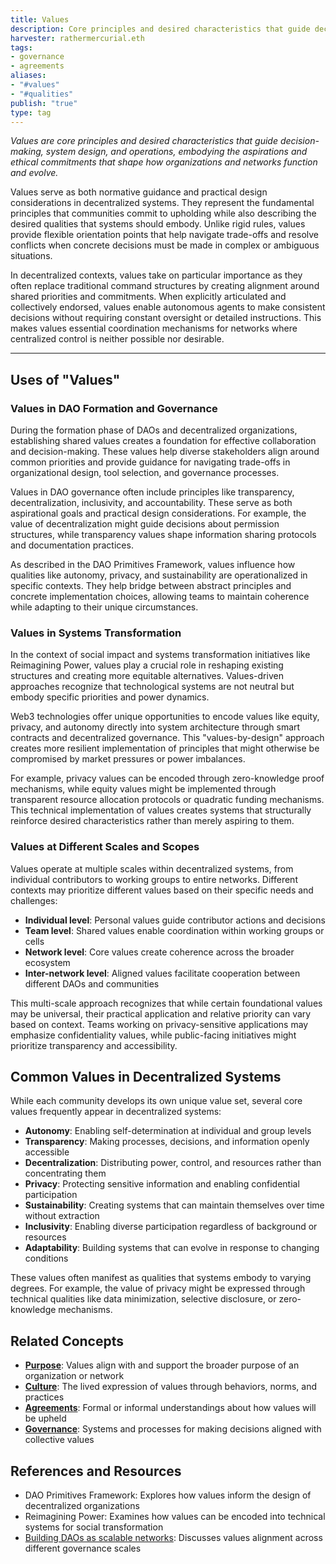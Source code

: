 ```yaml
---
title: Values
description: Core principles and desired characteristics that guide decision-making, system design, and operations in decentralized organizations and networks
harvester: rathermercurial.eth
tags:
- governance
- agreements 
aliases:
- "#values"
- "#qualities"
publish: "true"
type: tag
---
```


_Values are core principles and desired characteristics that guide decision-making, system design, and operations, embodying the aspirations and ethical commitments that shape how organizations and networks function and evolve._

Values serve as both normative guidance and practical design considerations in decentralized systems. They represent the fundamental principles that communities commit to upholding while also describing the desired qualities that systems should embody. Unlike rigid rules, values provide flexible orientation points that help navigate trade-offs and resolve conflicts when concrete decisions must be made in complex or ambiguous situations.

In decentralized contexts, values take on particular importance as they often replace traditional command structures by creating alignment around shared priorities and commitments. When explicitly articulated and collectively endorsed, values enable autonomous agents to make consistent decisions without requiring constant oversight or detailed instructions. This makes values essential coordination mechanisms for networks where centralized control is neither possible nor desirable.

---

## Uses of "Values"

### Values in DAO Formation and Governance

During the formation phase of DAOs and decentralized organizations, establishing shared values creates a foundation for effective collaboration and decision-making. These values help diverse stakeholders align around common priorities and provide guidance for navigating trade-offs in organizational design, tool selection, and governance processes.

Values in DAO governance often include principles like transparency, decentralization, inclusivity, and accountability. These serve as both aspirational goals and practical design considerations. For example, the value of decentralization might guide decisions about permission structures, while transparency values shape information sharing protocols and documentation practices.

As described in the DAO Primitives Framework, values influence how qualities like autonomy, privacy, and sustainability are operationalized in specific contexts. They help bridge between abstract principles and concrete implementation choices, allowing teams to maintain coherence while adapting to their unique circumstances.

### Values in Systems Transformation

In the context of social impact and systems transformation initiatives like Reimagining Power, values play a crucial role in reshaping existing structures and creating more equitable alternatives. Values-driven approaches recognize that technological systems are not neutral but embody specific priorities and power dynamics.

Web3 technologies offer unique opportunities to encode values like equity, privacy, and autonomy directly into system architecture through smart contracts and decentralized governance. This "values-by-design" approach creates more resilient implementation of principles that might otherwise be compromised by market pressures or power imbalances.

For example, privacy values can be encoded through zero-knowledge proof mechanisms, while equity values might be implemented through transparent resource allocation protocols or quadratic funding mechanisms. This technical implementation of values creates systems that structurally reinforce desired characteristics rather than merely aspiring to them.

### Values at Different Scales and Scopes

Values operate at multiple scales within decentralized systems, from individual contributors to working groups to entire networks. Different contexts may prioritize different values based on their specific needs and challenges:

- **Individual level**: Personal values guide contributor actions and decisions
- **Team level**: Shared values enable coordination within working groups or cells
- **Network level**: Core values create coherence across the broader ecosystem
- **Inter-network level**: Aligned values facilitate cooperation between different DAOs and communities

This multi-scale approach recognizes that while certain foundational values may be universal, their practical application and relative priority can vary based on context. Teams working on privacy-sensitive applications may emphasize confidentiality values, while public-facing initiatives might prioritize transparency and accessibility.

## Common Values in Decentralized Systems

While each community develops its own unique value set, several core values frequently appear in decentralized systems:

- **Autonomy**: Enabling self-determination at individual and group levels
- **Transparency**: Making processes, decisions, and information openly accessible
- **Decentralization**: Distributing power, control, and resources rather than concentrating them
- **Privacy**: Protecting sensitive information and enabling confidential participation
- **Sustainability**: Creating systems that can maintain themselves over time without extraction
- **Inclusivity**: Enabling diverse participation regardless of background or resources
- **Adaptability**: Building systems that can evolve in response to changing conditions

These values often manifest as qualities that systems embody to varying degrees. For example, the value of privacy might be expressed through technical qualities like data minimization, selective disclosure, or zero-knowledge mechanisms.

## Related Concepts

- **[Purpose](tags/purpose.md)**: Values align with and support the broader purpose of an organization or network
- **[Culture](tags/culture.md)**: The lived expression of values through behaviors, norms, and practices
- **[Agreements](tags/agreements.md)**: Formal or informal understandings about how values will be upheld
- **[Governance](tags/governance.md)**: Systems and processes for making decisions aligned with collective values

## References and Resources

- DAO Primitives Framework: Explores how values inform the design of decentralized organizations
- Reimagining Power: Examines how values can be encoded into technical systems for social transformation
- [Building DAOs as scalable networks](artifacts/network-evolution/Building%20DAOs%20as%20scalable%20networks.md): Discusses values alignment across different governance scales